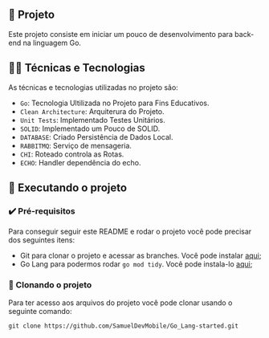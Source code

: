 ## 📱 Projeto

Este projeto consiste em iniciar um pouco de desenvolvimento para back-end na linguagem Go.


## 🧑‍💻 Técnicas e Tecnologias

As técnicas e tecnologias utilizadas no projeto são:

- `Go`: Tecnologia Ultilizada no Projeto para Fins Educativos.
- `Clean Architecture`: Arquiterura do Projeto.
- `Unit Tests`: Implementado Testes Unitários.
- `SOLID`: Implementado um Pouco de SOLID.
- `DATABASE`: Criado Persistência de Dados Local.
- `RABBITMQ`: Serviço de mensageria.
- `CHI`: Roteado controla as Rotas.
- `ECHO`: Handler dependência do echo.

## 📲 Executando o projeto

### ✔️ Pré-requisitos

Para conseguir seguir este README e rodar o projeto você pode precisar dos seguintes itens:
- Git para clonar o projeto e acessar as branches. Você pode instalar [aqui](https://git-scm.com/downloads);
- Go Lang para podermos rodar `go mod tidy`. Você pode instala-lo [aqui]((https://go.dev/doc/install));

### 🐙 Clonando o projeto

Para ter acesso aos arquivos do projeto você pode clonar usando o seguinte comando:

```
git clone https://github.com/SamuelDevMobile/Go_Lang-started.git
```
